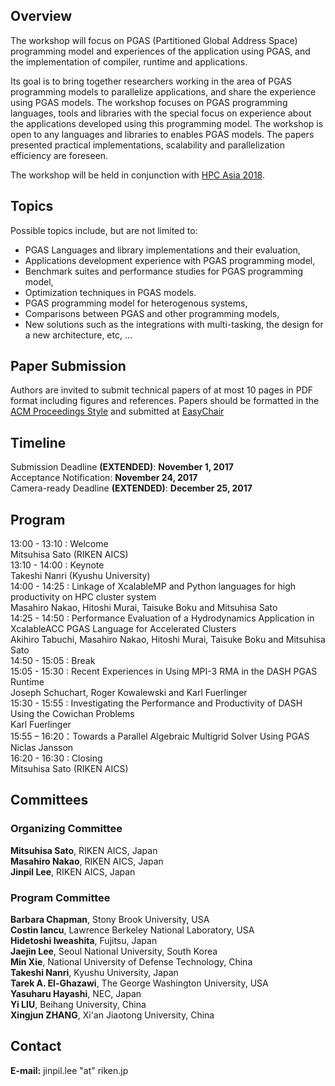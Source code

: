 ## Overview
The workshop will focus on PGAS (Partitioned Global Address Space) programming model and experiences of the application using PGAS, and the implementation of compiler, runtime and applications.

Its goal is to bring together researchers working in the area of PGAS programming models to parallelize applications, and share the experience using PGAS models. The workshop focuses on PGAS programming languages, tools and libraries with the special focus on experience about the applications developed using this programming model. The workshop is open to any languages and libraries to enables PGAS models. The papers presented practical implementations, scalability and parallelization efficiency are foreseen.

The workshop will be held in conjunction with [HPC Asia 2018](http://sighpc.ipsj.or.jp/HPCAsia2018).

## Topics
Possible topics include, but are not limited to:
-	PGAS Languages and library implementations and their evaluation,
-	Applications development experience with PGAS programming model,
-	Benchmark suites and performance studies for PGAS programming model,
-	Optimization techniques in PGAS models.
-	PGAS programming model for heterogenous systems,
-	Comparisons between PGAS and other programming models,
-	New solutions such as the integrations with multi-tasking, the design for a new architecture, etc, …

## Paper Submission
Authors are invited to submit technical papers of at most 10 pages in PDF format including figures and references.
Papers should be formatted in the [ACM Proceedings Style](http://www.acm.org/publications/proceedings-template)
and submitted at [EasyChair](https://easychair.org/conferences/?conf=pgasei18
)

## Timeline
Submission Deadline **(EXTENDED)**: **November 1, 2017**   
Acceptance Notification: **November 24, 2017**   
Camera-ready Deadline **(EXTENDED)**: **December 25, 2017**

## Program
13:00 - 13:10 : Welcome  
  Mitsuhisa Sato (RIKEN AICS)  
13:10 - 14:00 : Keynote  
  Takeshi Nanri (Kyushu University)  
14:00 - 14:25 : Linkage of XcalableMP and Python languages for high productivity on HPC cluster system  
  Masahiro Nakao, Hitoshi Murai, Taisuke Boku and Mitsuhisa Sato  
14:25 - 14:50 : Performance Evaluation of a Hydrodynamics Application in XcalableACC PGAS Language for Accelerated Clusters  
  Akihiro Tabuchi, Masahiro Nakao, Hitoshi Murai, Taisuke Boku and Mitsuhisa Sato  
14:50 - 15:05 : Break  
15:05 - 15:30 : Recent Experiences in Using MPI-3 RMA in the DASH PGAS Runtime  
  Joseph Schuchart, Roger Kowalewski and Karl Fuerlinger  
15:30 - 15:55 : Investigating the Performance and Productivity of DASH Using the Cowichan Problems  
  Karl Fuerlinger  
15:55 – 16:20：Towards a Parallel Algebraic Multigrid Solver Using PGAS  
  Niclas Jansson  
16:20 - 16:30 : Closing  
  Mitsuhisa Sato (RIKEN AICS)

## Committees
### Organizing Committee
**Mitsuhisa Sato**, RIKEN AICS, Japan   
**Masahiro Nakao**, RIKEN AICS, Japan   
**Jinpil Lee**, RIKEN AICS, Japan   

### Program Committee
**Barbara Chapman**, Stony Brook University, USA   
**Costin Iancu**, Lawrence Berkeley National Laboratory, USA   
**Hidetoshi Iweashita**, Fujitsu, Japan   
**Jaejin Lee**, Seoul National University, South Korea   
**Min Xie**, National University of Defense Technology, China   
**Takeshi Nanri**, Kyushu University, Japan   
**Tarek A. El-Ghazawi**, The George Washington University, USA   
**Yasuharu Hayashi**, NEC, Japan   
**Yi LIU**, Beihang University, China   
**Xingjun ZHANG**, Xi'an Jiaotong University, China   

## Contact
**E-mail:** jinpil.lee "at" riken.jp
